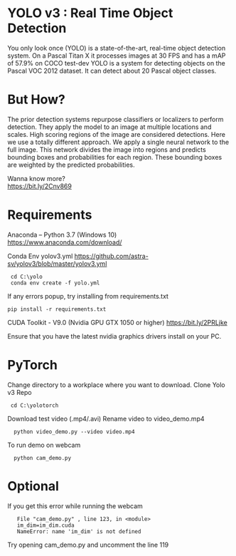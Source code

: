 # YOLO v3 : Real Time Object Detection

You only look once (YOLO) is a state-of-the-art, real-time object detection system. On a Pascal Titan X it processes images at 30 FPS and has a mAP of 57.9% on COCO test-dev
YOLO is a system for detecting objects on the Pascal VOC 2012 dataset. It can detect about 20 Pascal object classes.

# But How?
The prior detection systems repurpose classifiers or localizers to perform detection. They apply the model to an image at multiple locations and scales. High scoring regions of the image are considered detections.
Here we use a totally different approach. We apply a single neural network to the full image. This network divides the image into regions and predicts bounding boxes and probabilities for each region. These bounding boxes are weighted by the predicted probabilities.

Wanna know more?        
https://bit.ly/2Cnv869

# Requirements
Anaconda – Python 3.7 (Windows 10) https://www.anaconda.com/download/


Conda Env yolov3.yml
https://github.com/astra-sv/yolov3/blob/master/yolov3.yml
   
     cd C:\yolo
     conda env create -f yolo.yml

If any errors popup, try installing from requirements.txt
   
    pip install -r requirements.txt
    
CUDA Toolkit - V9.0 (Nvidia GPU GTX 1050 or higher) https://bit.ly/2PRLjke

Ensure that you have the latest nvidia graphics drivers install on your PC.

# PyTorch 

Change directory to a workplace where you want to download.
Clone Yolo v3 Repo
    
     cd C:\yolotorch
Download test video (.mp4/.avi) 
Rename video to video_demo.mp4
     
      python video_demo.py --video video.mp4
To run demo on webcam
      
      python cam_demo.py


# Optional
If you get this error while running the webcam

       File "cam_demo.py" , line 123, in <module>
       im_dim=im_dim.cuda
       NameError: name 'im_dim' is not defined
       
Try opening cam_demo.py and uncomment the line 119

